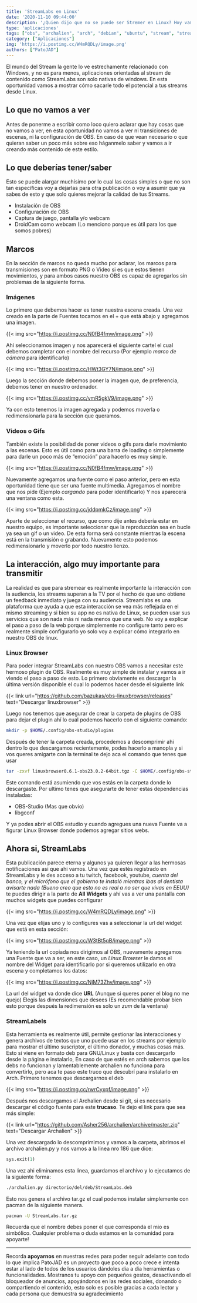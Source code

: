```yaml
---
title: 'StreamLabs en Linux'
date: '2020-11-10 09:44:00'
description: '¿Quien dijo que no se puede ser Stremer en Linux? Hoy vamos a ver como'
type: 'aplicaciones'
tags: ["obs", "archalien", "arch", "debian", "ubuntu", "stream", "streamlabs" , "streamlabels", "twitch", "youtube", "linuxbrowser"]
category: ["Aplicaciones"]
img: 'https://i.postimg.cc/W4mRQDLy/image.png'
authors: ["PatoJAD"]
---
```




El mundo del Stream la gente lo ve estrechamente relacionado con Windows, y no es para menos, aplicaciones orientadas al stream de contenido como StreamLabs son solo nativas de windows. En esta oportunidad vamos a mostrar cómo sacarle todo el potencial a tus streams desde Linux.




## Lo que no vamos a ver



Antes de ponerme a escribir como loco quiero aclarar que hay cosas que no vamos a ver, en esta oportunidad no vamos a ver ni transiciones de escenas, ni la configuración de OBS. En caso de que vean necesario o que quieran saber un poco más sobre eso háganmelo saber y vamos a ir creando más contenido de este estilo.




## Lo que deberías tener/saber



Esto se puede alargar muchísimo por lo cual las cosas simples o que no son tan específicas voy a dejarlas para otra publicación o voy a asumir que ya sabes de esto y que solo quieres mejorar la calidad de tus Streams.



* Instalación de OBS
* Configuración de OBS
* Captura de juego, pantalla y/o webcam
* DroidCam como webcam (Lo menciono porque es útil para los que somos pobres)




## Marcos



En la sección de marcos no queda mucho por aclarar, los marcos para transmisiones son en formato PNG o Video si es que estos tienen movimientos, y para ambos casos nuestro OBS es capaz de agregarlos sin problemas de la siguiente forma.




### Imágenes



Lo primero que debemos hacer es tener nuestra escena creada. Una vez creado en la parte de Fuentes tocamos en el + que está abajo y agregamos una imagen.


{{< img src="https://i.postimg.cc/N0fB4fmw/image.png" >}}


Ahí seleccionamos imagen y nos aparecerá el siguiente cartel el cual debemos completar con el nombre del recurso (Por ejemplo *marco de cámara* para identificarlo)


{{< img src="https://i.postimg.cc/HWt3GY7N/image.png" >}}


Luego la sección donde debemos poner la imagen que, de preferencia, debemos tener en nuestro ordenador.


{{< img src="https://i.postimg.cc/vmR5gkV9/image.png" >}}


Ya con esto tenemos la imagen agregada y podemos moverla o redimensionarla para la sección que queramos.




### Videos o Gifs



También existe la posibilidad de poner videos o gifs para darle movimiento a las escenas. Esto es útil como para una barra de loading o simplemente para darle un poco más de “emoción” para hacerlo es muy simple.


{{< img src="https://i.postimg.cc/N0fB4fmw/image.png" >}}


Nuevamente agregamos una fuente como el paso anterior, pero en esta oportunidad tiene que ser una fuente multimedia. Agregamos el nombre que nos pide (Ejemplo *cargando* para poder identificarlo) Y nos aparecerá una ventana como esta.


{{< img src="https://i.postimg.cc/jddpmkCz/image.png" >}}


Aparte de seleccionar el recurso, que como dije antes debería estar en nuestro equipo, es importante seleccionar que la reproducción sea en bucle ya sea un gif o un video. De esta forma será constante mientras la escena está en la transmisión o grabando. Nuevamente esto podemos redimensionarlo y moverlo por todo nuestro lienzo.




## La interacción, algo muy importante para transmitir



La realidad es que para stremear es realmente importante la interacción con la audiencia, los streams superan a la TV por el hecho de que uno obtiene un feedback inmediato y juega con su audiencia. Streamlabs es una plataforma que ayuda a que esta interacción se vea más reflejada en el mismo streaming y si bien su app no es nativa de Linux, se pueden usar sus servicios que son nada más ni nada menos que una web. No voy a explicar el paso a paso de la web porque simplemente no configure tanto pero es realmente simple configurarlo yo solo voy a explicar cómo integrarlo en nuestro OBS de linux.




### Linux Browser



Para poder integrar StreamLabs con nuestro OBS vamos a necesitar este hermoso plugin de OBS. Realmente es muy simple de instalar y vamos a ir viendo el paso a paso de esto. Lo primero obviamente es descargar la última versión disponible el cual lo podemos hacer desde el siguiente link


{{< link url="https://github.com/bazukas/obs-linuxbrowser/releases" text="Descargar linuxbrowser" >}}


Luego nos tenemos que asegurar de crear la carpeta de plugins de OBS para dejar el plugin ahí lo cual podemos hacerlo con el siguiente comando:


```bash
mkdir -p $HOME/.config/obs-studio/plugins
```


Después de tener la carpeta creada, procedemos a descomprimir ahi dentro lo que descargamos recientemente, podes hacerlo a manopla y si vos queres amigarte con la terminal te dejo aca el comando que tenes que usar


```bash
tar -zxvf linuxbrowser0.6.1-obs23.0.2-64bit.tgz -C $HOME/.config/obs-studio/plugins/
```


Este comando está asumiendo que vos estás en la carpeta donde lo descargaste. Por ultimo tenes que asegurarte de tener estas dependencias instaladas:



* OBS-Studio (Mas que obvio)
* libgconf



Y ya podes abrir el OBS estudio y cuando agregues una nueva Fuente va a figurar Linux Browser donde podemos agregar sitios webs.




## Ahora si, StreamLabs



Esta publicación parece eterna y algunos ya quieren llegar a las hermosas notificaciones asi que ahi vamos. Una vez que estés registrado en StreamLabs y le des acceso a tu twitch, facebook, youtube, *cuenta del banco, y el micrófono que el gobierno te instaló mientras ibas al dentista avisarte nada (Bueno creo que esto no es real a no ser que vivas en EEUU)* te puedes dirigir a la parte de **All Widgets** y ahí vas a ver una pantalla con muchos widgets que puedes configurar


{{< img src="https://i.postimg.cc/W4mRQDLy/image.png" >}}


Una vez que elijas uno y lo configures vas a seleccionar la url del widget que está en esta sección:


{{< img src="https://i.postimg.cc/W3tBt5qB/image.png" >}}


Ya teniendo la url copiada nos dirigimos al OBS, nuevamente agregamos una Fuente que va a ser, en este caso, un *Linux Browser* le damos el nombre del Widget para identificarlo por si queremos utilizarlo en otra escena y completamos los datos:


{{< img src="https://i.postimg.cc/NjM73Zhv/image.png" >}}


La url del widget va donde dice **URL** (Aunque si queres poner el blog no me quejo) Elegis las dimensiones que desees (Es recomendable probar bien esto porque después la redimensión es solo un *zum* de la ventana)




### StreamLabels



Esta herramienta es realmente útil, permite gestionar las interacciones y genera archivos de textos que uno puede usar en los streams por ejemplo para mostrar el último suscriptor, el último donador, y muchas cosas más. Esto si viene en formato deb para GNU/Linux y basta con descargarlo desde la página e instalarlo, En caso de que estés en arch sabemos que los debs no funcionan y lamentablemente archalien no funciona para convertirlo, pero aca te paso este truco que descubrí para instalarlo en Arch. Primero tenemos que descargarnos el deb


{{< img src="https://i.postimg.cc/rwrCyxpf/image.png" >}}


Después nos descargamos el Archalien desde si git, si es necesario descargar el código fuente para este **trucaso**. Te dejo el link para que sea más simple:


{{< link url="https://github.com/Asher256/archalien/archive/master.zip" text="Descargar Archalien" >}}


Una vez descargado lo descomprimimos y vamos a la carpeta, abrimos el archivo archalien.py y nos vamos a la linea nro 186 que dice:


```Python
sys.exit(1)
```


Una vez ahi eliminamos esta línea, guardamos el archivo y lo ejecutamos de la siguiente forma:


```bash
./archalien.py directorio/del/deb/StreamLabs.deb
```


Esto nos genera el archivo tar.gz el cual podemos instalar simplemente con pacman de la siguiente manera.


```bash
pacman -U StreamLabs.tar.gz
```


Recuerda que el nombre debes poner el que corresponda el mio es simbólico. Cualquier problema o duda estamos en la comunidad para apoyarte!




---



Recorda **apoyarnos** en nuestras redes para poder seguir adelante con todo lo que implica PatoJAD es un proyecto que poco a poco crece e intenta estar al lado de todos de los usuarios dándoles dia a dia herramientas o funcionalidades. Mostranos tu apoyo con pequeños gestos, desactivando el bloqueador de anuncios, apoyándonos en las redes sociales, donando o compartiendo el contenido, esto solo es posible gracias a cada lector y cada persona que demuestra su agradecimiento
